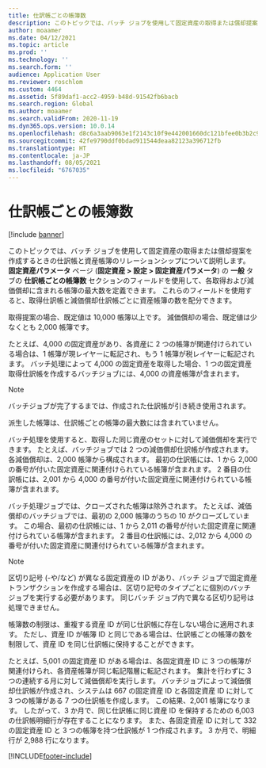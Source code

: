 ```yaml
---
title: 仕訳帳ごとの帳簿数
description: このトピックでは、バッチ ジョブを使用して固定資産の取得または償却提案を作成するときの仕訳帳と資産帳簿のリレーションシップについて説明します。 各取得および減価償却に含まれる帳簿の最大数を定義できます。
author: moaamer
ms.date: 04/12/2021
ms.topic: article
ms.prod: ''
ms.technology: ''
ms.search.form: ''
audience: Application User
ms.reviewer: roschlom
ms.custom: 4464
ms.assetid: 5f89daf1-acc2-4959-b48d-91542fb6bacb
ms.search.region: Global
ms.author: moaamer
ms.search.validFrom: 2020-11-19
ms.dyn365.ops.version: 10.0.14
ms.openlocfilehash: d8c6a3aab9063e1f2143c10f9e442001660dc121bfee0b3b2c9e17ade5f762e2
ms.sourcegitcommit: 42fe9790ddf0bdad911544deaa82123a396712fb
ms.translationtype: HT
ms.contentlocale: ja-JP
ms.lasthandoff: 08/05/2021
ms.locfileid: "6767035"
---
```

# <a name="number-of-books-per-journal"></a>仕訳帳ごとの帳簿数

[!include [banner](../includes/banner.md)]

このトピックでは、バッチ ジョブを使用して固定資産の取得または償却提案を作成するときの仕訳帳と資産帳簿のリレーションシップについて説明します。 **固定資産パラメータ** ページ (**固定資産 \> 設定 \> 固定資産パラメータ**) の **一般** タブの **仕訳帳ごとの帳簿数** セクションのフィールドを使用して、各取得および減価償却に含まれる帳簿の最大数を定義できます。 これらのフィールドを使用すると、取得仕訳帳と減価償却仕訳帳ごとに資産帳簿の数を配分できます。

取得提案の場合、既定値は 10,000 帳簿以上です。 減価償却の場合、既定値は少なくとも 2,000 帳簿です。

たとえば、4,000 の固定資産があり、各資産に 2 つの帳簿が関連付けられている場合は、1 帳簿が現レイヤーに転記され、もう 1 帳簿が税レイヤーに転記されます。 バッチ処理によって 4,000 の固定資産を取得した場合、1 つの固定資産取得仕訳帳を作成するバッチジョブには、4,000 の資産帳簿が含まれます。

> [!NOTE]
> バッチジョブが完了するまでは、作成された仕訳帳が引き続き使用されます。
>
> 派生した帳簿は、仕訳帳ごとの帳簿の最大数には含まれていません。

バッチ処理を使用すると、取得した同じ資産のセットに対して減価償却を実行できます。 たとえば、バッチジョブでは 2 つの減価償却仕訳帳が作成されます。各減価償却は、2,000 帳簿から構成されます。 最初の仕訳帳には、1 から 2,000 の番号が付いた固定資産に関連付けられている帳簿が含まれます。 2 番目の仕訳帳には、2,001 から 4,000 の番号が付いた固定資産に関連付けられている帳簿が含まれます。

バッチ処理ジョブでは、クローズされた帳簿は除外されます。 たとえば、減価償却のバッチジョブでは、最初の 2,000 帳簿のうちの 10 がクローズしています。 この場合、最初の仕訳帳には、1 から 2,011 の番号が付いた固定資産に関連付けられている帳簿が含まれます。 2 番目の仕訳帳には、2,012 から 4,000 の番号が付いた固定資産に関連付けられている帳簿が含まれます。

> [!NOTE]
> 区切り記号 (-や/など) が異なる固定資産の ID があり、バッチ ジョブで固定資産トランザクションを作成する場合は、区切り記号のタイプごとに個別のバッチ ジョブを実行する必要があります。 同じバッチ ジョブ内で異なる区切り記号は処理できません。

帳簿数の制限は、重複する資産 ID が同じ仕訳帳に存在しない場合に適用されます。 ただし、資産 ID が帳簿 ID と同じである場合は、仕訳帳ごとの帳簿の数を制限して、資産 ID を同じ仕訳帳に保持することができます。

たとえば、5,001 の固定資産 ID がある場合は、各固定資産 ID に 3 つの帳簿が関連付けられ、各資産帳簿が同じ転記階層に転記されます。 集計を行わずに 3 つの連続する月に対して減価償却を実行します。  バッチジョブによって減価償却仕訳帳が作成され、システムは 667 の固定資産 ID と各固定資産 ID に対して  3 つの帳簿がある 7 つの仕訳帳を作成します。 この結果、2,001 帳簿になります。 したがって、3 か月で、同じ仕訳帳に同じ資産 ID を保持するための 6,003 の仕訳帳明細行が存在することになります。 また、各固定資産 ID に対して 332 の固定資産 ID と 3 つの帳簿を持つ仕訳帳が 1 つ作成されます。 3 か月で、明細行が 2,988 行になります。

[!INCLUDE[footer-include](../../includes/footer-banner.md)]
